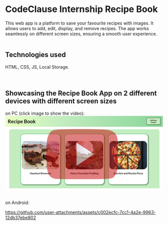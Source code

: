 # CodeClause Internship Recipe Book
This web app is a platform to save your favourite recipes with images. It allows users to add, edit, display, and remove recipes.
The app works seamlessly on different screen sizes, ensuring a smooth user experience.
<br><br>

## Technologies used
HTML, CSS, JS, Local Storage.
<br><br><br>

## Showcasing the Recipe Book App on 2 different devices with different screen sizes</b><br>
on PC (click image to show the video):
[![Recipe Book Demo](recipebook.png)](https://www.youtube.com/embed/qPeJLm0jH_Q?si=JZ4U6HaC5-ga4HMm)
<br><br><br>
on Android:

https://github.com/user-attachments/assets/c002ecfc-7cc1-4a2e-9963-12db37ebe802


